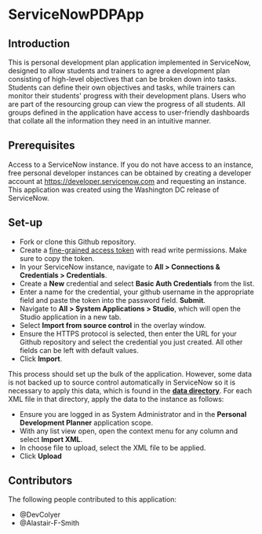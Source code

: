 # ServiceNowPDPApp

## Introduction

This is personal development plan application implemented in ServiceNow, designed to allow students and trainers to agree a development plan consisting of high-level objectives that can be broken down into tasks. Students can define their own objectives and tasks, while trainers can monitor their students' progress with their development plans. Users who are part of the resourcing group can view the progress of all students. All groups defined in the application have access to user-friendly dashboards that collate all the information they need in an intuitive manner.

## Prerequisites

Access to a ServiceNow instance. If you do not have access to an instance, free personal developer instances can be obtained by creating a developer account at https://developer.servicenow.com and requesting an instance. This application was created using the Washington DC release of ServiceNow.

## Set-up

- Fork or clone this Github repository.
- Create a [fine-grained access token](https://docs.github.com/en/authentication/keeping-your-account-and-data-secure/managing-your-personal-access-tokens#creating-a-fine-grained-personal-access-token) with read write permissions. Make sure to copy the token.
- In your ServiceNow instance, navigate to **All > Connections & Credentials > Credentials**.
- Create a **New** credential and select **Basic Auth Credentials** from the list.
- Enter a name for the credential, your github username in the appropriate field and paste the token into the password field. **Submit**.
- Navigate to **All > System Applications > Studio**, which will open the Studio application in a new tab.
- Select **Import from source control** in the overlay window.
- Ensure the HTTPS protocol is selected, then enter the URL for your Github repository and select the credential you just created. All other fields can be left with default values.
- Click **Import**.

This process should set up the bulk of the application. However, some data is not backed up to source control automatically in ServiceNow so it is necessary to apply this data, which is found in the [**data directory**](data/). For each XML file in that directory, apply the data to the instance as follows:

- Ensure you are logged in as System Administrator and in the **Personal Development Planner** application scope.
- With any list view open, open the context menu for any column and select **Import XML**.
- In choose file to upload, select the XML file to be applied.
- Click **Upload**

## Contributors

The following people contributed to this application:

- @DevColyer
- @Alastair-F-Smith
